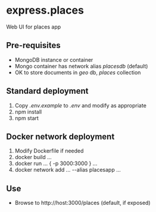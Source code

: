 # express.places
Web UI for places app

## Pre-requisites
* MongoDB instance or container
* Mongo container has network alias _placesdb_ (default)
* OK to store documents in _geo_ db, _places_ collection

## Standard deployment 

1. Copy _.env.example_ to _.env_ and modify as appropriate
1. npm install
1. npm start

## Docker network deployment

1. Modify Dockerfile if needed
1. docker build ...
1. docker run ... { -p 3000:3000 } ...
1. docker network add ... --alias placesapp ...

## Use

*  Browse to http://host:3000/places (default, if exposed)